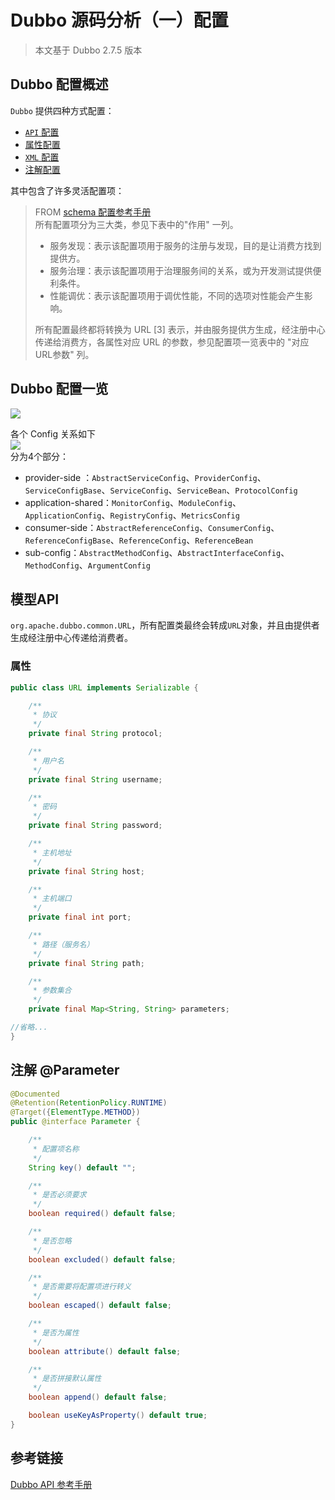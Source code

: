 # Dubbo 源码分析（一）配置


> 本文基于 Dubbo 2.7.5 版本

## Dubbo 配置概述
`Dubbo` 提供四种方式配置：
* [`API` 配置](http://dubbo.apache.org/zh-cn/docs/user/configuration/api.html)
* [属性配置](http://dubbo.apache.org/zh-cn/docs/user/configuration/properties.html)
* [`XML` 配置](http://dubbo.apache.org/zh-cn/docs/user/configuration/xml.html)
* [注解配置](http://dubbo.apache.org/zh-cn/docs/user/configuration/annotation.html)

其中包含了许多灵活配置项： 
> FROM  [schema 配置参考手册](http://dubbo.apache.org/zh-cn/docs/user/references/xml/introduction.html)  
> 所有配置项分为三大类，参见下表中的"作用" 一列。  
> * 服务发现：表示该配置项用于服务的注册与发现，目的是让消费方找到提供方。
> * 服务治理：表示该配置项用于治理服务间的关系，或为开发测试提供便利条件。
> * 性能调优：表示该配置项用于调优性能，不同的选项对性能会产生影响。  
> 
> 所有配置最终都将转换为 URL [3] 表示，并由服务提供方生成，经注册中心传递给消费方，各属性对应 URL 的参数，参见配置项一览表中的 "对应URL参数" 列。

## Dubbo 配置一览
![](https://cdn.jsdelivr.net/gh/Janyd/blog-images/imgs/20200911165034.png)  

各个 Config 关系如下  
![](https://cdn.jsdelivr.net/gh/Janyd/blog-images/imgs/20200911165514.png)  
分为4个部分：
* provider-side ：`AbstractServiceConfig`、`ProviderConfig`、`ServiceConfigBase`、`ServiceConfig`、`ServiceBean`、`ProtocolConfig`
* application-shared：`MonitorConfig`、`ModuleConfig`、`ApplicationConfig`、`RegistryConfig`、`MetricsConfig`
* consumer-side：`AbstractReferenceConfig`、`ConsumerConfig`、`ReferenceConfigBase`、`ReferenceConfig`、`ReferenceBean`
* sub-config：`AbstractMethodConfig`、`AbstractInterfaceConfig`、`MethodConfig`、`ArgumentConfig`

## 模型API
`org.apache.dubbo.common.URL`，所有配置类最终会转成`URL`对象，并且由提供者生成经注册中心传递给消费者。
### 属性
```java
public class URL implements Serializable {

    /**
     * 协议
     */
    private final String protocol;

    /**
     * 用户名
     */
    private final String username;

    /**
     * 密码
     */
    private final String password;

    /**
     * 主机地址
     */
    private final String host;

    /**
     * 主机端口
     */
    private final int port;

    /**
     * 路径（服务名）
     */
    private final String path;

    /**
     * 参数集合
     */
    private final Map<String, String> parameters;

//省略...
}
```

## 注解 @Parameter
```java
@Documented
@Retention(RetentionPolicy.RUNTIME)
@Target({ElementType.METHOD})
public @interface Parameter {

    /**
     * 配置项名称
     */
    String key() default "";

    /**
     * 是否必须要求
     */
    boolean required() default false;

    /**
     * 是否忽略
     */
    boolean excluded() default false;

    /**
     * 是否需要将配置项进行转义
     */
    boolean escaped() default false;

    /** 
     * 是否为属性
     */
    boolean attribute() default false;

    /**
     * 是否拼接默认属性
     */
    boolean append() default false;

    boolean useKeyAsProperty() default true;
}
```


## 参考链接
[Dubbo API 参考手册](http://dubbo.apache.org/zh-cn/docs/user/references/api.html)
